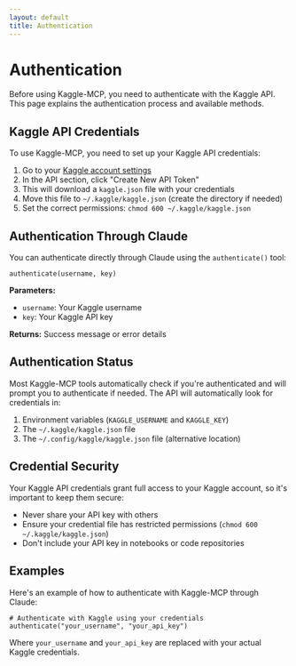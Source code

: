 ```yaml
---
layout: default
title: Authentication
---
```


# Authentication

Before using Kaggle-MCP, you need to authenticate with the Kaggle API. This page explains the authentication process and available methods.

## Kaggle API Credentials

To use Kaggle-MCP, you need to set up your Kaggle API credentials:

1. Go to your [Kaggle account settings](https://www.kaggle.com/settings/account)
2. In the API section, click "Create New API Token"
3. This will download a `kaggle.json` file with your credentials
4. Move this file to `~/.kaggle/kaggle.json` (create the directory if needed)
5. Set the correct permissions: `chmod 600 ~/.kaggle/kaggle.json`

## Authentication Through Claude

You can authenticate directly through Claude using the `authenticate()` tool:

```
authenticate(username, key)
```

**Parameters:**
- `username`: Your Kaggle username
- `key`: Your Kaggle API key

**Returns:** Success message or error details

## Authentication Status

Most Kaggle-MCP tools automatically check if you're authenticated and will prompt you to authenticate if needed. The API will automatically look for credentials in:

1. Environment variables (`KAGGLE_USERNAME` and `KAGGLE_KEY`)
2. The `~/.kaggle/kaggle.json` file
3. The `~/.config/kaggle/kaggle.json` file (alternative location)

## Credential Security

Your Kaggle API credentials grant full access to your Kaggle account, so it's important to keep them secure:

- Never share your API key with others
- Ensure your credential file has restricted permissions (`chmod 600 ~/.kaggle/kaggle.json`)
- Don't include your API key in notebooks or code repositories

## Examples

Here's an example of how to authenticate with Kaggle-MCP through Claude:

```
# Authenticate with Kaggle using your credentials
authenticate("your_username", "your_api_key") 
```

Where `your_username` and `your_api_key` are replaced with your actual Kaggle credentials.

